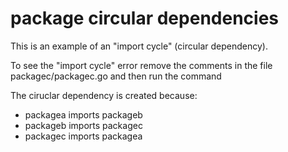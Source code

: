 # package circular dependencies

This is an example of an "import cycle" (circular dependency).

To see the "import cycle" error remove the comments in the file packagec/packagec.go and then run the command

The ciruclar dependency is created because:

- packagea imports packageb
- packageb imports packagec
- packagec imports packagea
